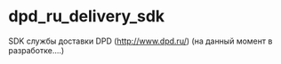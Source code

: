 # dpd_ru_delivery_sdk
SDK службы доставки DPD (http://www.dpd.ru/) 
(на данный момент в разработке....)
